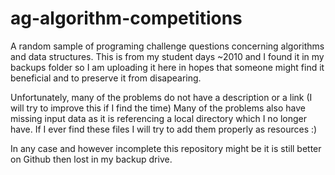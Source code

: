 # ag-algorithm-competitions
 
A random sample of programing challenge questions concerning algorithms and data structures.
This is from my student days ~2010 and I found it in my backups folder so I am uploading it here in hopes that someone might find it beneficial and to preserve it from disapearing.

Unfortunately, many of the problems do not have a description or a link (I will try to improve this if I find the time)
Many of the problems also have missing input data as it is referencing a local directory which I no longer have.
If I ever find these files I will try to add them properly as resources :)

In any case and however incomplete this repository might be it is still better on Github then lost in my backup drive.